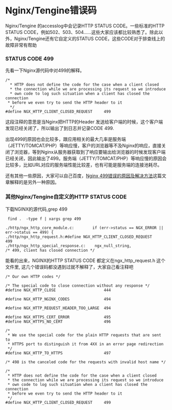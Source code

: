 # Nginx/Tengine错误码
Nginx/Tengine 的accesslog中会记录HTTP STATUS CODE。一些标准的HTTP STATUS CODE，例如502、503、504......这些大家应该都比较熟悉了。除此以外，Nginx/Tengine还有它自定义的STATUS CODE，这些CODE对于排查线上的故障非常有帮助

### STATUS CODE 499
先看一下Nginx源代码中对499的解释。

	/*
	  * HTTP does not define the code for the case when a client closed
	  * the connection while we are processing its request so we introduce
	  * own code to log such situation when a client has closed the connection
	 * before we even try to send the HTTP header to it
	  */
	#define NGX_HTTP_CLIENT_CLOSED_REQUEST     499
	
这段注释的意思是当Nginx把HTTP的Header 发送给客户端的时候，这个客户端发现已经关闭了，所以输出了到日志并记录CODE 499.

出现499的原因也会比较多，跟应用相关的最大几率是服务端（JETTY/TOMCAT/PHP）等响应慢，客户的浏览器等不及Nginx的响应，直接关闭了浏览器，等到Nginx从服务器获取到了响应要输出给浏览器的时候发现客户端已经关闭，因此输出了499。服务端（JETTY/TOMCAT/PHP）等响应慢的原因会比较多，比如URL对应的服务端性能比较差，也有可能是服务端的连接池耗尽。

还有其他一些原因，大家可以自己百度，[Nginx 499错误的原因及解决方法](http://wmcxy.iteye.com/blog/2026835?&from=androidqq)这篇文章解释的是另外一种原因。


### 其他Nginx/Tengine自定义的HTTP STATUS CODE
下载NGINX的源代码,grep 499

	 find .  -type f | xargs grep 499
	 
	./http/ngx_http_core_module.c:        if (err->status == NGX_ERROR || err->status == 499) {
	./http/ngx_http_request.h:#define NGX_HTTP_CLIENT_CLOSED_REQUEST     499
	./http/ngx_http_special_response.c:    ngx_null_string,                     /* 499, client has closed connection */ 
	
	
能看的出来，NGINX的HTTP STATUS CODE 都定义在ngx_http_request.h 这个文件里, 这几个错误码都没遇到过就不解释了，大家自己看注释吧


	/* Our own HTTP codes */

	/* The special code to close connection without any response */
	#define NGX_HTTP_CLOSE                     444

	#define NGX_HTTP_NGINX_CODES               494

	#define NGX_HTTP_REQUEST_HEADER_TOO_LARGE  494

	#define NGX_HTTPS_CERT_ERROR               495
	#define NGX_HTTPS_NO_CERT                  496

	/*
	 * We use the special code for the plain HTTP requests that are sent to
	 * HTTPS port to distinguish it from 4XX in an error page redirection
	 */
	#define NGX_HTTP_TO_HTTPS                  497

	/* 498 is the canceled code for the requests with invalid host name */

	/*
	 * HTTP does not define the code for the case when a client closed
	 * the connection while we are processing its request so we introduce
	 * own code to log such situation when a client has closed the connection
	 * before we even try to send the HTTP header to it
	 */
	#define NGX_HTTP_CLIENT_CLOSED_REQUEST     499

